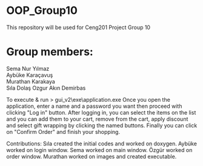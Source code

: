 # OOP_Group10
This repository will be used for Ceng201 Project Group 10
# Group members:
Sema Nur Yılmaz   
Aybüke Karaçavuş  
Murathan Karakaya  
Sıla Dolaş
Ozgur Akın Demirbas

To execute & run > gui_v2\exe\application.exe
Once you open the application, enter a name and a password you want then proceed with clicking "Log in" button. 
After logging in, you can select the items on the list and you can add them to your cart, remove from the cart, apply discount and select gift wrapping by clicking the named buttons.
Finally you can click on "Confirm Order" and finish your shopping.

Contributions:
Sıla created the initial codes and worked on doxygen.
Aybüke worked on login window.
Sema worked on main window.
Özgür worked on order window.
Murathan worked on images and created executable.
